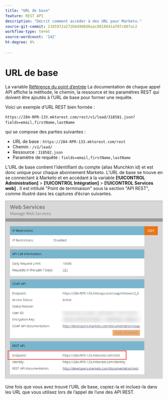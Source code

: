 ```yaml
---
title: "URL de base"
feature: REST API
description: "Décrit comment accéder à des URL pour Marketo."
source-git-commit: 2185972a272b64908d6aac8818641af07c807ac2
workflow-type: tm+mt
source-wordcount: '142'
ht-degree: 0%

---
```



# URL de base

La variable [Référence du point d’entrée](endpoint-reference.md) La documentation de chaque appel API affiche la méthode, le chemin, la ressource et les paramètres REST qui doivent être ajoutés à l’URL de base pour former une requête.

Voici un exemple d’URL REST bien formée :

`https://284-RPR-133.mktorest.com/rest/v1/lead/318581.json?fields=email,firstName,lastName`

qui se compose des parties suivantes :

- URL de base : `https://284-RPR-133.mktorest.com/rest`
- Chemin : `/v1/lead/`
- Ressource : `318582.json`
- Paramètre de requête : `fields=email,firstName,lastName`

L’URL de base contient l’identifiant du compte (alias Munchkin id) et est donc unique pour chaque abonnement Marketo. L’URL de base se trouve en se connectant à Marketo et en accédant à la variable **[!UICONTROL Administration]** > **[!UICONTROL Intégration]** > **[!UICONTROL Services web]** . Il est intitulé &quot;Point de terminaison&quot; sous la section &quot;API REST&quot;, comme illustré dans les captures d’écran suivantes.

![Point d’entrée de l’URL de base des services Web](assets/rest-api-base-url-web-services.png)

Une fois que vous avez trouvé l’URL de base, copiez-la et incluez-la dans les URL que vous utilisez lors de l’appel de l’une des API REST.
